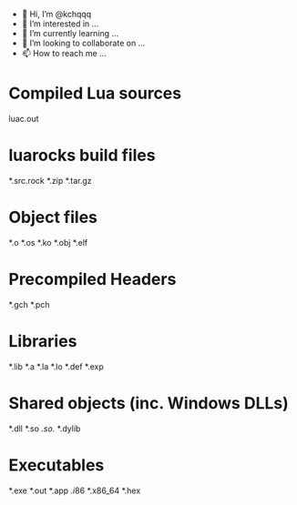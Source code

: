 - 👋 Hi, I’m @kchqqq
- 👀 I’m interested in ...
- 🌱 I’m currently learning ...
- 💞️ I’m looking to collaborate on ...
- 📫 How to reach me ...

<!---
kchqqq/kchqqq is a ✨ special ✨ repository because its `README.md` (this file) appears on your GitHub profile.
You can click the Preview link to take a look at your changes.
--->
# Compiled Lua sources
luac.out

# luarocks build files
*.src.rock
*.zip
*.tar.gz

# Object files
*.o
*.os
*.ko
*.obj
*.elf

# Precompiled Headers
*.gch
*.pch

# Libraries
*.lib
*.a
*.la
*.lo
*.def
*.exp

# Shared objects (inc. Windows DLLs)
*.dll
*.so
*.so.*
*.dylib

# Executables
*.exe
*.out
*.app
*.i*86
*.x86_64
*.hex
